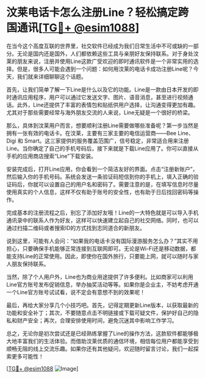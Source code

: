 # 汶莱电话卡怎么注册Line？轻松搞定跨国通讯[[TG💪+ @esim1088](https://t.me/s/esim1088)]

在当今这个高度互联的世界里，社交软件已经成为我们日常生活中不可或缺的一部分。无论是国内还是国外，人们都依赖这些工具与亲朋好友保持联系。对于身处汶莱的朋友来说，注册并使用Line这款广受欢迎的即时通讯软件是一个非常实用的选择。但是，很多人可能会遇到一个问题：如何用汶莱的电话卡成功注册Line呢？今天，我们就来详细聊聊这个话题。

首先，让我们简单了解一下Line是什么以及它的功能。Line是一款由日本开发的即时通讯应用程序，用户可以通过它发送文字、图片、语音消息，甚至进行视频通话。此外，Line还提供了丰富的表情包和贴纸供用户选择，让沟通变得更加有趣。尤其对于那些需要经常与海外朋友交流的人来说，Line无疑是一个很好的桥梁。

那么，具体到汶莱用户而言，想要顺利注册Line需要做哪些准备呢？第一步当然是拥有一张有效的电话卡。在汶莱，主要有三家主要的电信运营商——Bee Line、Digi 和 Smart。这三家提供的服务覆盖范围广，信号稳定，非常适合用来注册Line。当你确定了自己的手机号码后，接下来就是下载Line应用了。你可以直接从手机的应用商店搜索“Line”下载安装。

安装完成后，打开Line应用，你会看到一个简洁友好的界面。点击“注册新账户”，然后输入你的手机号码。系统会发送一条验证码短信到你的手机上，填入正确的验证码后，你就可以设置自己的用户名和密码了。需要注意的是，在填写信息时尽量使用真实的个人信息，这样不仅有助于账号的安全性，也有助于日后找回密码等操作。

完成基本的注册流程之后，别忘了添加好友哦！Line的一大特色就是可以导入手机通讯录中的联系人作为好友，这样可以快速建立起自己的社交网络。同时，也可以通过扫描二维码或者搜索ID的方式找到志同道合的新朋友。

说到这里，可能有人会问：“如果我的电话卡没有国际漫游服务怎么办？”其实不用担心，只要确保手机能够正常连接到互联网即可。无论是Wi-Fi还是移动数据，都能支持Line的正常使用。因此，即使你在国外旅行，只要能上网，就可以随时与家人朋友保持联系。

当然，除了个人用户外，Line也为商业用途提供了许多便利。比如商家可以利用Line官方账号发布促销信息，举办抽奖活动等等。如果你是企业主，不妨考虑开通一个Line官方账号试试看，说不定会有意想不到的效果呢！

最后，再给大家分享几个小技巧吧。首先，记得定期更新Line版本，以获取最新的功能和安全补丁；其次，不要随意点击不明链接或下载可疑文件，保护好自己的隐私和财产安全；再次，合理安排使用时间，避免沉迷其中影响工作学习。

总之，无论你是初次尝试还是已经熟练掌握了Line的操作方法，这款软件都能够极大地丰富我们的生活体验。而借助汶莱优质的通信环境，相信每位用户都能享受到顺畅无阻的线上交流乐趣。如果你还有其他疑问，欢迎随时留言讨论，我们一起探索更多可能性！

[[TG💪+ @esim1088](https://t.me/s/esim1088) ![Image](https://i.postimg.cc/4NQfJmqS/Snipaste-2025-05-13-00-14-12.png)]